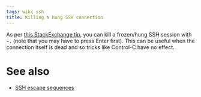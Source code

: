 ```yaml
---
tags: wiki ssh
title: Killing a hung SSH connection
---
```


As per [this StackExchange tip](https://apple.stackexchange.com/a/36691/158927), you can kill a frozen/hung SSH session with `~.` (note that you may have to press Enter first). This can be useful when the connection itself is dead and so tricks like Control-C have no effect.

# See also

-   [SSH escape sequences]

[ssh escape sequences]: /wiki/SSH_escape_sequences
